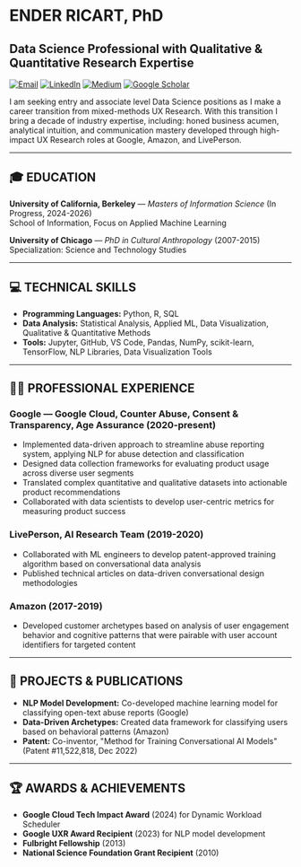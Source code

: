 # ENDER RICART, PhD
## Data Science Professional with Qualitative & Quantitative Research Expertise

[![Email](https://img.shields.io/badge/Email-enderricart%40gmail.com-blue)](mailto:enderricart@gmail.com)
[![LinkedIn](https://img.shields.io/badge/LinkedIn-Profile-blue)](https://www.linkedin.com/in/enderricart)
[![Medium](https://img.shields.io/badge/Medium-Articles-black)](https://medium.com/@enderricart)
[![Google Scholar](https://img.shields.io/badge/Google%20Scholar-Publications-green)](https://scholar.google.com/citations?user=enderricart)

I am seeking entry and associate level Data Science positions as I make a career transition from mixed-methods UX Research. With this transition I bring a decade of industry expertise, including: honed business acumen, analytical intuition, and communication mastery developed through high-impact UX Research roles at Google, Amazon, and LivePerson.

---

## 🎓 EDUCATION

**University of California, Berkeley** — *Masters of Information Science* (In Progress, 2024-2026)  
School of Information, Focus on Applied Machine Learning

**University of Chicago** — *PhD in Cultural Anthropology* (2007-2015)  
Specialization: Science and Technology Studies

---

## 💻 TECHNICAL SKILLS

- **Programming Languages:** Python, R, SQL
- **Data Analysis:** Statistical Analysis, Applied ML, Data Visualization, Qualitative & Quantitative Methods
- **Tools:** Jupyter, GitHub, VS Code, Pandas, NumPy, scikit-learn, TensorFlow, NLP Libraries, Data Visualization Tools

---

## 👨‍💼 PROFESSIONAL EXPERIENCE

### Google — Google Cloud, Counter Abuse, Consent & Transparency, Age Assurance (2020-present)
- Implemented data-driven approach to streamline abuse reporting system, applying NLP for abuse detection and classification
- Designed data collection frameworks for evaluating product usage across diverse user segments
- Translated complex quantitative and qualitative datasets into actionable product recommendations
- Collaborated with data scientists to develop user-centric metrics for measuring product success

### LivePerson, AI Research Team (2019-2020)
- Collaborated with ML engineers to develop patent-approved training algorithm based on conversational data analysis
- Published technical articles on data-driven conversational design methodologies

### Amazon (2017-2019)
- Developed customer archetypes based on analysis of user engagement behavior and cognitive patterns that were pairable with user account identifiers for targeted content

---

## 🚀 PROJECTS & PUBLICATIONS

- **NLP Model Development:** Co-developed machine learning model for classifying open-text abuse reports (Google)
- **Data-Driven Archetypes:** Created data framework for classifying users based on behavioral patterns (Amazon)
- **Patent:** Co-inventor, "Method for Training Conversational AI Models" (Patent #11,522,818, Dec 2022)

---

## 🏆 AWARDS & ACHIEVEMENTS

- **Google Cloud Tech Impact Award** (2024) for Dynamic Workload Scheduler
- **Google UXR Award Recipient** (2023) for NLP model development
- **Fulbright Fellowship** (2013)
- **National Science Foundation Grant Recipient** (2010)
